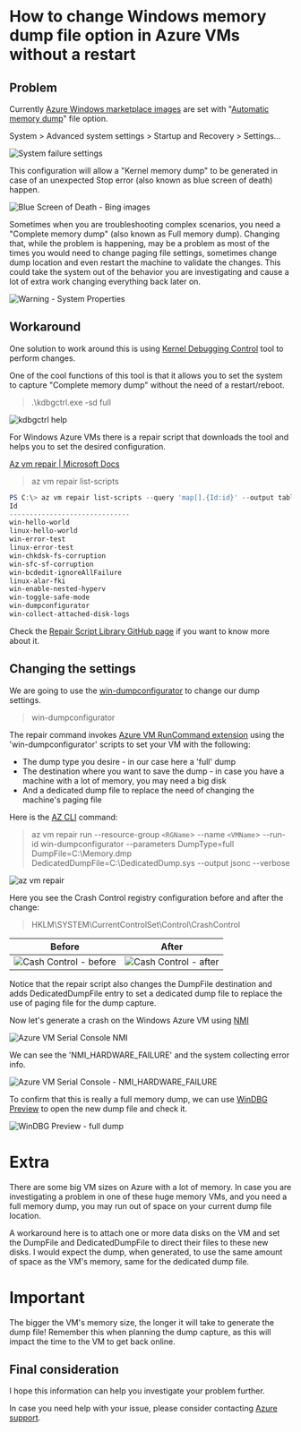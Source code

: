 # How to change Windows memory dump file option in Azure VMs without a restart

## Problem

Currently [Azure Windows marketplace images](https://azuremarketplace.microsoft.com/en-us/marketplace/apps/category/compute?page=1&filters=windows%3Bmicrosoft%3Bvirtual-machine-images) are set with "[Automatic memory dump](https://docs.microsoft.com/en-us/windows-hardware/drivers/debugger/automatic-memory-dump)" file option.  


System > Advanced system settings > Startup and Recovery > Settings…

![System failure settings](./media/system-failure-settings.png)

This configuration will allow a "Kernel memory dump" to be generated in case of an unexpected Stop error (also known as blue screen of death) happen.

![Blue Screen of Death - Bing images](./media/blue-screen-of-death.png)

Sometimes when you are troubleshooting complex scenarios, you need a "Complete memory dump" (also known as Full memory dump). Changing that, while the problem is happening, may be a problem as most of the times you would need to change paging file settings, sometimes change dump location and even restart the machine to validate the changes. This could take the system out of the behavior you are investigating and cause a lot of extra work changing everything back later on.

![Warning - System Properties](./media/full-dump-warning.png)

## Workaround

One solution to work around this is using [Kernel Debugging Control](https://docs.microsoft.com/en-us/windows-hardware/drivers/debugger/using-kdbgctrl) tool to perform changes.

One of the cool functions of this tool is that it allows you to set the system to capture "Complete memory dump" without the need of a restart/reboot.

> .\kdbgctrl.exe -sd full

![kdbgctrl help](./media/kdbgctrl-help.png)

For Windows Azure VMs there is a repair script that downloads the tool and helps you to set the desired configuration.

[Az vm repair | Microsoft Docs](https://docs.microsoft.com/en-us/cli/azure/vm/repair?view=azure-cli-latest)

> az vm repair list-scripts

```powershell
PS C:\> az vm repair list-scripts --query 'map[].{Id:id}' --output table
Id
------------------------------
win-hello-world
linux-hello-world
win-error-test
linux-error-test
win-chkdsk-fs-corruption
win-sfc-sf-corruption
win-bcdedit-ignoreAllFailure
linux-alar-fki
win-enable-nested-hyperv
win-toggle-safe-mode
win-dumpconfigurator
win-collect-attached-disk-logs
```

Check the [Repair Script Library GitHub page](https://github.com/Azure/repair-script-library) if you want to know more about it.

## Changing the settings

We are going to use the [win-dumpconfigurator](https://github.com/Azure/repair-script-library/blob/master/src/windows/win-dumpconfigurator.ps1) to change our dump settings.

> win-dumpconfigurator

The repair command invokes [Azure VM RunCommand extension](https://docs.microsoft.com/en-us/azure/virtual-machines/windows/run-command) using the 'win-dumpconfigurator' scripts to set your VM with the following:
- The dump type you desire - in our case here a 'full' dump
- The destination where you want to save the dump - in case you have a machine with a lot of memory, you may need a big disk 
- And a dedicated dump file to replace the need of changing the machine's paging file

Here is the [AZ CLI](https://docs.microsoft.com/en-us/cli/azure/install-azure-cli) command:

> az vm repair run --resource-group `<RGName`> --name `<VMName`> --run-id win-dumpconfigurator --parameters DumpType=full DumpFile=C:\Memory.dmp DedicatedDumpFile=C:\DedicatedDump.sys --output jsonc --verbose

![az vm repair](./media/az-vm-repair-win-dumpconfigurator.png)

Here you see the Crash Control registry configuration before and after the change:
> HKLM\SYSTEM\CurrentControlSet\Control\CrashControl

| Before      | After       |
| ----------- | ----------- |
| ![Cash Control - before](./media/cash-control-before.png)| ![Cash Control - after](./media/cash-control-after.png)|

Notice that the repair script also changes the DumpFile destination and adds DedicatedDumpFile entry to set a dedicated dump file to replace the use of paging file for the dump capture.


Now let's generate a crash on the Windows Azure VM using [NMI](https://docs.microsoft.com/en-us/troubleshoot/azure/virtual-machines/serial-console-windows#use-the-serial-console-for-nmi-calls)

![Azure VM Serial Console NMI](./media/serial-console-send-nmi-command.png)

We can see the 'NMI_HARDWARE_FAILURE' and the system collecting error info.

![Azure VM Serial Console - NMI_HARDWARE_FAILURE](./media/serial-console-send-nmi-crash.png)

To confirm that this is really a full memory dump, we can use [WinDBG Preview](https://docs.microsoft.com/en-us/windows-hardware/drivers/debugger/debugger-download-tools) to open the new dump file and check it.

![WinDBG Preview - full dump](./media/windbg-full-dump.png)

# Extra

There are some big VM sizes on Azure with a lot of memory. In case you are investigating a problem in one of these huge memory VMs, and you need a full memory dump, you may run out of space on your current dump file location.

A workaround here is to attach one or more data disks on the VM and set the DumpFile and DedicatedDumpFile to direct their files to these new disks. I would expect the dump, when generated, to use the same amount of space as the VM's memory, same for the dedicated dump file.

# Important

The bigger the VM's memory size, the longer it will take to generate the dump file! Remember this when planning the dump capture, as this will impact the time to the VM to get back online.

## Final consideration
 
I hope this information can help you investigate your problem further.

In case you need help with your issue, please consider contacting [Azure support](https://ms.portal.azure.com/#blade/Microsoft_Azure_Support/HelpAndSupportBlade/overview).

